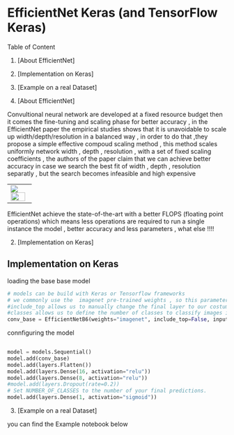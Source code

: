 # EfficientNet Keras (and TensorFlow Keras)
Table of Content 

1. [About EfficientNet]
2. [Implementation on Keras] 
3. [Example on a real Dataset]

1. [About EfficientNet]

Convultional neural network are developed at a fixed resource budget then it comes the fine-tuning and scaling phase for better accuracy , in the EfficientNet paper
the empirical studies shows that it is unavoidable to scale up width/depth/resolution in a balanced way , in order to do that ,they propose a simple effective compoud scaling method , this method scales uniformly network width , depth , resolution , with a set of fixed scaling coefficients  , the authors of the paper claim that we can achieve better accuracy in case we search the best fit of width , depth , resolution separatly , but the search becomes infeasible and high expensive 

<table border="0">
<tr>
    <td>
     <img src=https://user-images.githubusercontent.com/47725118/129231751-9de3c3b9-bbfe-4045-8314-c3210401ccf3.png ,width="100%" />
     <img src=https://user-images.githubusercontent.com/47725118/129231881-4d3ec1e6-768e-4aa1-aead-c72d2332e176.png, width="90%" />
    </td>
</tr>
</table>
EfficientNet achieve the state-of-the-art with a better FLOPS (floating point operations) which means less operations are required to run a single instance the model , better accuracy and less parameters , what else !!!!

2. [Implementation on Keras] 

## Implementation on Keras 

loading the base base model
```python
# models can be build with Keras or Tensorflow frameworks
# we commonly use the  imagenet pre-trained weights , so this parameter allows us to do some transfer learning 
#include_top allows us to manually change the final layer to our costum layer 
#classes allows us to define the number of classes to classify images into , but only if we set include_top to True
conv_base = EfficientNetB6(weights="imagenet", include_top=False, input_shape=input_shape , classes = num_classes )

```
connfiguring the model 
```python
 
model = models.Sequential()
model.add(conv_base)
model.add(layers.Flatten())
model.add(layers.Dense(16, activation="relu"))
model.add(layers.Dense(8, activation="relu"))
#model.add(layers.Dropout(rate=0.2))
# Set NUMBER_OF_CLASSES to the number of your final predictions.
model.add(layers.Dense(1, activation="sigmoid"))
```

3. [Example on a real Dataset]

you can find the Example notebook below 
